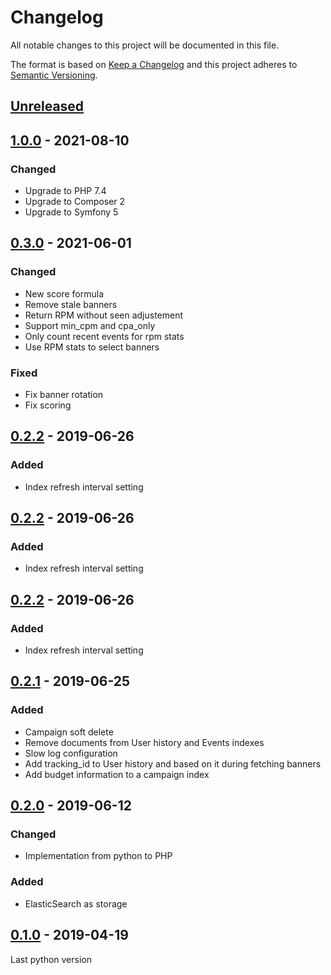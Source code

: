 # Changelog

All notable changes to this project will be documented in this file.

The format is based on [Keep a Changelog](https://keepachangelog.com/en/1.0.0/)
and this project adheres to [Semantic Versioning](https://semver.org/spec/v2.0.0.html).

## [Unreleased]

## [1.0.0] - 2021-08-10
### Changed
- Upgrade to PHP 7.4
- Upgrade to Composer 2
- Upgrade to Symfony 5

## [0.3.0] - 2021-06-01
### Changed
- New score formula 
- Remove stale banners
- Return RPM without seen adjustement
- Support min_cpm and cpa_only
- Only count recent events for rpm stats
- Use RPM stats to select banners
### Fixed
- Fix banner rotation
- Fix scoring

## [0.2.2] - 2019-06-26
### Added
- Index refresh interval setting

## [0.2.2] - 2019-06-26
### Added
- Index refresh interval setting

## [0.2.2] - 2019-06-26
### Added
- Index refresh interval setting

## [0.2.1] - 2019-06-25
### Added
- Campaign soft delete
- Remove documents from User history and Events indexes
- Slow log configuration
- Add tracking_id to User history and based on it during fetching banners
- Add budget information to a campaign index

## [0.2.0] - 2019-06-12
### Changed
- Implementation from python to PHP
### Added
- ElasticSearch as storage

## [0.1.0] - 2019-04-19
Last python version

[Unreleased]: https://github.com/adshares/adselect/compare/v1.0.0...develop
[1.0.0]: https://github.com/adshares/adselect/compare/v0.3.0...v1.0.0
[0.3.0]: https://github.com/adshares/adselect/compare/v0.2.1...v0.3.0
[0.2.2]: https://github.com/adshares/adselect/compare/v0.2.1...v0.2.2
[0.2.1]: https://github.com/adshares/adselect/compare/v0.2...v0.2.1
[0.2.0]: https://github.com/adshares/adselect/compare/v0.1...v0.2
[0.1.0]: https://github.com/adshares/adselect/releases/tag/v0.1
